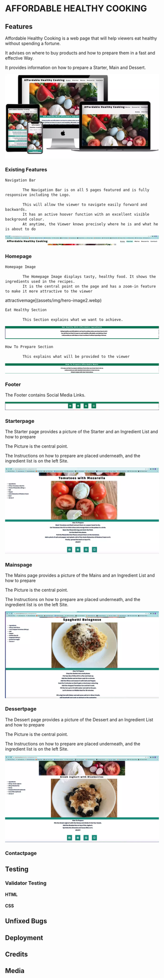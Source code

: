 # AFFORDABLE HEALTHY COOKING

## Features


Affordable Healthy Cooking is a web page that will help viewers
 eat healthy without spending a fortune. 
 
 It advises on where to buy products and how to prepare them in a fast and effective
 Way. 
 
 It provides information on how to prepare a Starter, Main and Dessert.



 ![Mock-up-Image](assets/img/mock-up-image.webp)

### Existing Features



    Navigation Bar

            The Navigation Bar is on all 5 pages featured and is fully responsive including the Logo.

            This will allow the viewer to navigate easily forward and backwards. 
            It has an active hoover function with an excellent visible background colour. 
            At anytime, the Viewer knows precisely where he is and what he is about to do



![Navigation Bar Image](assets/img/Nav-bar-image.webp)


### Homepage



    Homepage Image

            The Homepage Image displays tasty, healthy food. It shows the ingredients used in the recipes. 
            It is the central point on the page and has a zoom-in feature to make it more attractive to the viewer
attractivemage](assets/img/hero-image2.webp)


    Eat Healthy Section

            This Section explains what we want to achieve. 

![Eat Healthy Goal Section](assets/img/eat-healthy.webp)


    How To Prepare Section

            This explains what will be provided to the viewer

![How To Prrepare Section](assets/img/how-to-prepare.webp)


### Footer

The Footer contains Social Media Links. 

![Social Media Links](assets/img/footer.webp)



            
### Starterpage

The Starter page provides a picture of the Starter and an Ingredient List and how to prepare

The Picture is the central point.

The Instructions on how to prepare are placed underneath, and the ingredient list is on the left Site.

![Starter Page Image](assets/img/starter-page-image.webp)



### Mainspage

The Mains page provides a picture of the Mains and an Ingredient List and how to prepare

The Picture is the central point.

The Instructions on how to prepare are placed underneath, and the ingredient list is on the left Site.

![Mains Page Image](assets/img/mains-page-image.webp)



### Dessertpage

The Dessert page provides a picture of the Dessert and an Ingredient List and how to prepare

The Picture is the central point.

The Instructions on how to prepare are placed underneath, and the ingredient list is on the left Site.

![Dessert Page Image](assets/img/dessert-page-image.webp)

### Contactpage

## Testing

### Validator Testing

#### HTML

#### CSS

## Unfixed Bugs

## Deployment


## Credits


## Media



